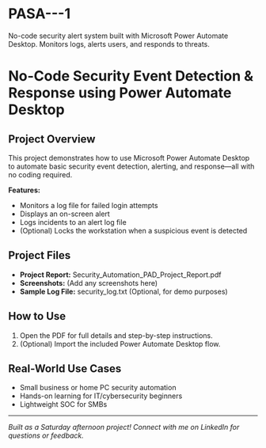 # PASA---1
No-code security alert system built with Microsoft Power Automate Desktop. Monitors logs, alerts users, and responds to threats.
# No-Code Security Event Detection & Response using Power Automate Desktop

## Project Overview
This project demonstrates how to use Microsoft Power Automate Desktop to automate basic security event detection, alerting, and response—all with no coding required.

**Features:**
- Monitors a log file for failed login attempts
- Displays an on-screen alert
- Logs incidents to an alert log file
- (Optional) Locks the workstation when a suspicious event is detected

## Project Files
- **Project Report:** Security_Automation_PAD_Project_Report.pdf
- **Screenshots:** (Add any screenshots here)
- **Sample Log File:** security_log.txt (Optional, for demo purposes)

## How to Use
1. Open the PDF for full details and step-by-step instructions.
2. (Optional) Import the included Power Automate Desktop flow.

## Real-World Use Cases
- Small business or home PC security automation
- Hands-on learning for IT/cybersecurity beginners
- Lightweight SOC for SMBs

---

*Built as a Saturday afternoon project! Connect with me on LinkedIn for questions or feedback.*
